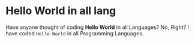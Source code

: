 # Hello World in all lang

Have anyone thought of coding **Hello World** in all Languages? No, Right?
I have coded ``Hello World`` in all Programming Languages.
